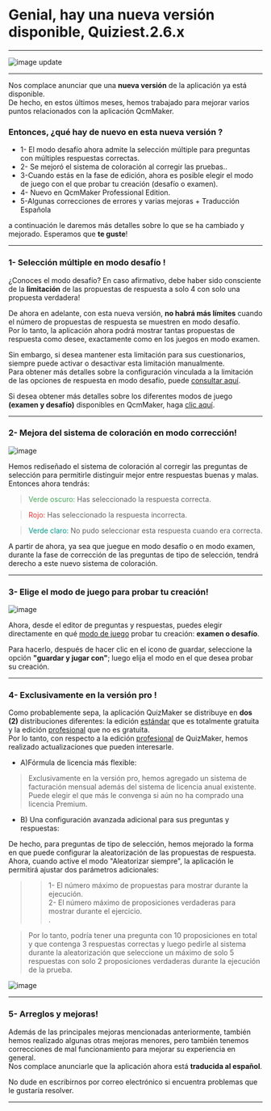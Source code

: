# Genial, hay una nueva versión disponible, Quiziest.2.6.x

---
![image update][image]  

---

Nos complace anunciar que una **nueva versión** de la aplicación ya está disponible.  
De hecho, en estos últimos meses, hemos trabajado para mejorar varios puntos relacionados con la aplicación QcmMaker.  

### Entonces, ¿qué hay de nuevo en esta nueva versión ?
* 1- El modo desafío ahora admite la selección múltiple para preguntas con múltiples respuestas correctas.
* 2- Se mejoró el sistema de coloración al corregir las pruebas..
* 3-Cuando estás en la fase de edición, ahora es posible elegir el modo de juego con el que probar tu creación (desafío o examen).
* 4- Nuevo en QcmMaker Professional Edition.
* 5-Algunas correcciones de errores y varias mejoras + Traducción Española

a continuación le daremos más detalles sobre lo que se ha cambiado y mejorado. Esperamos que **te guste**!

---

### 1- Selección múltiple en modo desafío !
¿Conoces el modo desafío? En caso afirmativo, debe haber sido consciente de la **limitación** de las propuestas de respuesta a solo 4 con solo una propuesta verdadera!

De ahora en adelante, con esta nueva versión, **no habrá más límites** cuando el número de propuestas de respuesta se muestren en modo desafío.  
Por lo tanto, la aplicación ahora podrá mostrar tantas propuestas de respuesta como desee, exactamente como en los juegos en modo examen.

Sin embargo, si desea mantener esta limitación para sus cuestionarios, siempre puede activar o desactivar esta limitación manualmente.  
Para obtener más detalles sobre la configuración vinculada a la limitación de las opciones de respuesta en modo desafío, puede [consultar aquí][details_compatv3].  

Si desea obtener más detalles sobre los diferentes modos de juego **(examen y desafío)** disponibles en QcmMaker, haga [clic aquí][play_modes].  

---

### 2- Mejora del sistema de coloración en modo corrección!
![image][image_correction_colours_code]  

Hemos rediseñado el sistema de coloración al corregir las preguntas de selección para permitirle distinguir mejor entre respuestas buenas y malas. Entonces ahora tendrás:  
><font color="#48a459">Verde oscuro:</font> 
Has seleccionado la respuesta correcta.

><font color="#E53935">Rojo:</font>
Has seleccionado la respuesta incorrecta.

><font color="#009688">Verde claro:</font>
No pudo seleccionar esta respuesta cuando era correcta.  

A partir de ahora, ya sea que juegue en modo desafío o en modo examen, durante la fase de corrección de las preguntas de tipo de selección, tendrá derecho a este nuevo sistema de coloración.

---

### 3- Elige el modo de juego para probar tu creación!
![image][image_play_using]  

Ahora, desde el editor de preguntas y respuestas, puedes elegir directamente en qué [modo de juego][play_modes] probar tu creación: **examen o desafío**.  

Para hacerlo, después de hacer clic en el icono de guardar, seleccione la opción **"guardar y jugar con"**; luego elija el modo en el que desea probar su creación. 

---

### 4- Exclusivamente en la versión pro !
Como probablemente sepa, la aplicación QuizMaker se distribuye en **dos (2)** distribuciones diferentes: la edición [estándar][GooglePlay] que es totalmente gratuita y la edición [profesional][GooglePlayPro] que no es gratuita.  
Por lo tanto, con respecto a la edición [profesional][GooglePlay] de QuizMaker, hemos realizado actualizaciones que pueden interesarle.  

* A)Fórmula de licencia más flexible:  
>Exclusivamente en la versión pro, hemos agregado un sistema de facturación mensual además del sistema de licencia anual existente.  
Puede elegir el que más le convenga si aún no ha comprado una licencia Premium.  

* B)  Una configuración avanzada adicional para sus preguntas y respuestas:
> 
De hecho, para preguntas de tipo de selección, hemos mejorado la forma en que puede configurar la aleatorización de las propuestas de respuesta.
Ahora, cuando active el modo "Aleatorizar siempre", la aplicación le permitirá ajustar dos parámetros adicionales:  
>>1- El número máximo de propuestas para mostrar durante la ejecución.  
>>2- El número máximo de proposiciones verdaderas para mostrar durante el ejercicio.  
>>.

 >Por lo tanto, podría tener una pregunta con 10 proposiciones en total y que contenga 3 respuestas correctas y luego pedirle al sistema durante la aleatorización que seleccione un máximo de solo 5 respuestas con solo 2 proposiciones verdaderas durante la ejecución de la prueba.

![image][image_advanced_randomization]  

---

### 5- Arreglos y mejoras!
Además de las principales mejoras mencionadas anteriormente, también hemos realizado algunas otras mejoras menores, pero también tenemos correcciones de mal funcionamiento para mejorar su experiencia en general.  
Nos complace anunciarle que la aplicación ahora está **traducida al español**.  

No dude en escribirnos por correo electrónico si encuentra problemas que le gustaría resolver.

---

[image_correction_colours_code]: https://qcmmaker.qmakertech.com/documentations/update-info/resources/correction_colours_code.png
[image_play_using]: https://qcmmaker.qmakertech.com/documentations/update-info/resources/play_using.png
[image_advanced_randomization]: https://qcmmaker.qmakertech.com/documentations/update-info/resources/advanced_randomization.png
[details_compatv3]: https://qcmmaker.qmakertech.com/documentations/compat-v3/readme-ES.md
[play_modes]: https://qcmmaker.qmakertech.com/documentations/play-modes/body-FR.md
[details_pro]: https://qcmmaker.qmakertech.com/documentations/advantages-qcmmaker-pro/body.md
[pro_qcm_file]: https://qcmmaker.qmakertech.com/qcmfiles/Just_for_fun.qcm
[GooglePlayPro]: https://play.google.com/store/apps/details?id=com.qmaker.qcm.maker
[GooglePlay]: https://play.google.com/store/apps/details?id=com.devup.qcm.maker
[image]: https://qcmmaker.qmakertech.com/notifications/app-update/resources/upgrade2.png
[apk]: https://qcmmaker.qmakertech.com/notifications/app-update/resources/qcmmaker-release.apk
